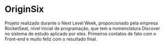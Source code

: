 # OriginSix
Projeto realizado durante o Next Level Week, proporcionado pela empresa RocketSeat, nível inicial de programação, 
que tem a nomenclatura Discover no sistema de estudo aplicado por eles. Primeiros contatos de fato com o Front-end e muito feliz com o resultado final.
